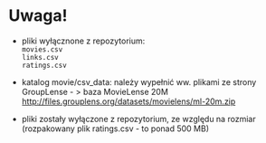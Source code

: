 # Uwaga!

- pliki wyłącznone z repozytorium:  
`movies.csv`  
`links.csv`  
`ratings.csv`  


- katalog movie/csv_data: należy wypełnić ww. plikami ze strony
GroupLense - > baza MovieLense 20M
http://files.grouplens.org/datasets/movielens/ml-20m.zip

- pliki zostały wyłączone z repozytorium, ze względu na rozmiar 
(rozpakowany plik ratings.csv - to ponad 500 MB)

